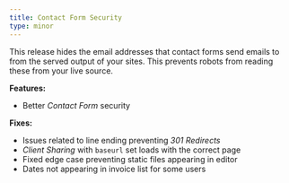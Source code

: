 ```yaml
---
title: Contact Form Security
type: minor
---
```



This release hides the email addresses that contact forms send emails to from the served output of your sites. This prevents robots from reading these from your live source.

**Features:**

* Better *Contact Form* security

**Fixes:**

* Issues related to line ending preventing *301 Redirects*
* *Client Sharing* with `baseurl` set loads with the correct page
* Fixed edge case preventing static files appearing in editor
* Dates not appearing in invoice list for some users